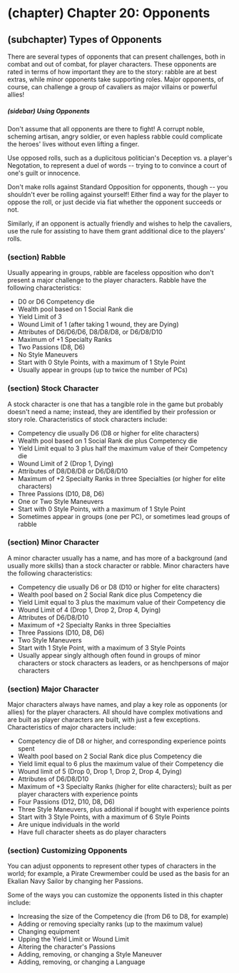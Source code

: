 # (chapter) Chapter 20: Opponents

## (subchapter) Types of Opponents

There are several types of opponents that can present challenges,
both in combat and out of combat, for player characters. These opponents
are rated in terms of how important they are to the story: rabble
are at best extras, while minor opponents take supporting roles. Major
opponents, of course, can challenge a group of cavaliers as major
villains or powerful allies\!

##### (sidebar) Using Opponents

Don't assume that all opponents are there to fight\! A corrupt noble,
scheming artisan, angry soldier, or even hapless rabble could complicate
the heroes' lives without even lifting a finger.

Use opposed rolls, such as a duplicitous politician's Deception vs. a
player's Negotation, to represent a duel of words -- trying to to
convince a court of one's guilt or innocence.

Don't make rolls against Standard Opposition for opponents, though --
you shouldn't ever be rolling against yourself\! Either find a way for
the player to oppose the roll, or just decide via fiat whether the
opponent succeeds or not.

Similarly, if an opponent is actually friendly and wishes to help the
cavaliers, use the rule for assisting to have them grant additional dice
to the players' rolls.

### (section) Rabble

Usually appearing in groups, rabble are faceless opposition who
don't present a major challenge to the player characters. Rabble have
the following characteristics:

  - D0 or D6 Competency die
  - Wealth pool based on 1 Social Rank die
  - Yield Limit of 3
  - Wound Limit of 1 (after taking 1 wound, they are Dying)
  - Attributes of D6/D6/D6, D8/D8/D8, or D6/D8/D10
  - Maximum of +1 Specialty Ranks
  - Two Passions (D8, D6)
  - No Style Maneuvers
  - Start with 0 Style Points, with a maximum of 1 Style Point
  - Usually appear in groups (up to twice the number of PCs)

### (section) Stock Character

A stock character is one that has a tangible role in the
game but probably doesn't need a name; instead, they are identified by
their profession or story role. Characteristics of stock characters
include:

  - Competency die usually D6 (D8 or higher for elite characters)
  - Wealth pool based on 1 Social Rank die plus Competency die
  - Yield Limit equal to 3 plus half the maximum value of their
    Competency die
  - Wound Limit of 2 (Drop 1, Dying)
  - Attributes of D8/D8/D8 or D6/D8/D10
  - Maximum of +2 Specialty Ranks in three Specialties (or higher for
    elite characters)
  - Three Passions (D10, D8, D6)
  - One or Two Style Maneuvers
  - Start with 0 Style Points, with a maximum of 1 Style Point
  - Sometimes appear in groups (one per PC), or sometimes lead groups of
    rabble

### (section) Minor Character

A minor character usually has a name, and has more of
a background (and usually more skills) than a stock
character or rabble. Minor characters have the following
characteristics:

  - Competency die usually D6 or D8 (D10 or higher for elite characters)
  - Wealth pool based on 2 Social Rank dice plus Competency die
  - Yield Limit equal to 3 plus the maximum value of their Competency
    die
  - Wound Limit of 4 (Drop 1, Drop 2, Drop 4, Dying)
  - Attributes of D6/D8/D10
  - Maximum of +2 Specialty Ranks in three Specialties
  - Three Passions (D10, D8, D6)
  - Two Style Maneuvers
  - Start with 1 Style Point, with a maximum of 3 Style Points
  - Usually appear singly although often found in groups of minor
    characters or stock characters as leaders, or as henchpersons of
    major characters

### (section) Major Character

Major characters always have names, and play a key role as opponents
(or allies) for the player characters. All should have complex
motivations and are built as player characters are built, with just a
few exceptions. Characteristics of major characters include:

  - Competency die of D8 or higher, and corresponding experience points
    spent
  - Wealth pool based on 2 Social Rank dice plus Competency die 
  - Yield limit equal to 6 plus the maximum value of their Competency
    die
  - Wound limit of 5 (Drop 0, Drop 1, Drop 2, Drop 4, Dying)
  - Attributes of D6/D8/D10
  - Maximum of +3 Specialty Ranks (higher for elite characters); built
    as per player characters with experience points
  - Four Passions (D12, D10, D8, D6)
  - Three Style Maneuvers, plus additional if bought with experience
    points
  - Start with 3 Style Points, with a maximum of 6 Style Points
  - Are unique individuals in the world
  - Have full character sheets as do player characters

### (section) Customizing Opponents

You can adjust opponents to represent other types of characters in the
world; for example, a Pirate Crewmember could be used as the basis for
an Ekalian Navy Sailor by changing her Passions.

Some of the ways you can customize the opponents listed in
this chapter include:

  - Increasing the size of the Competency die (from D6 to D8, for
    example)
  - Adding or removing specialty ranks (up to the maximum value)
  - Changing equipment
  - Upping the Yield Limit or Wound Limit
  - Altering the character's Passions
  - Adding, removing, or changing a Style Maneuver
  - Adding, removing, or changing a Language

